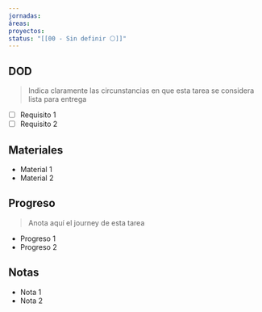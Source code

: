 ```yaml
---
jornadas:
áreas:
proyectos:
status: "[[00 - Sin definir ⚪]]"
---
```

## DOD

> Indica claramente las circunstancias en que esta tarea se considera lista para entrega

- [ ] Requisito 1
- [ ] Requisito 2
## Materiales

- Material 1
- Material 2
## Progreso

> Anota aquí el journey de esta tarea

- Progreso 1
- Progreso 2
## Notas

- Nota 1
- Nota 2